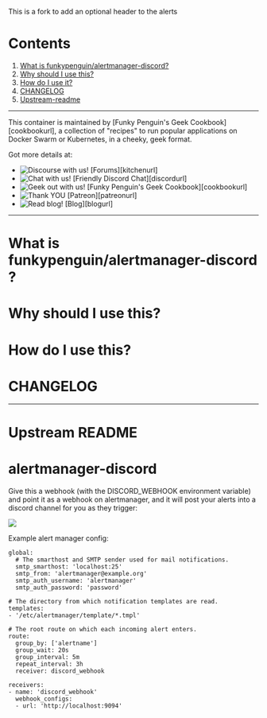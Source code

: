 This is a fork to add an optional header to the alerts

# Contents

1. [What is funkypenguin/alertmanager-discord?](#what-is-funkypenguin-alertmanager-discord)
2. [Why should I use this?](#why-should-i-use-this)
3. [How do I use it?](#how-do-i-use-this)
4. [CHANGELOG](#changelog)
5. [Upstream-readme](#Upstream-README)

---

This container is maintained by [Funky Penguin's Geek Cookbook][cookbookurl], a collection of "recipes" to run popular applications
on Docker Swarm or Kubernetes, in a cheeky, geek format.

Got more details at:

- ![Discourse with us!](https://img.shields.io/discourse/https/discourse.geek-kitchen.funkypenguin.co.nz/topics.svg) [Forums][kitchenurl]
- ![Chat with us!](https://img.shields.io/discord/396055506072109067.svg) [Friendly Discord Chat][discordurl]
- ![Geek out with us!](https://img.shields.io/badge/recipies-35+-brightgreen.svg) [Funky Penguin's Geek Cookbook][cookbookurl]
- ![Thank YOU](https://img.shields.io/badge/thank-you-brightgreen.svg) [Patreon][patreonurl]
- ![Read blog!](https://img.shields.io/badge/read-blog-brightgreen.svg) [Blog][blogurl]

---

# What is funkypenguin/alertmanager-discord ?

# Why should I use this?

# How do I use this?

# CHANGELOG

---

# Upstream README

# alertmanager-discord

Give this a webhook (with the DISCORD_WEBHOOK environment variable) and point it as a webhook on alertmanager, and it will post your alerts into a discord channel for you as they trigger:

![](/.github/demo.png)

Example alert manager config:

```
global:
  # The smarthost and SMTP sender used for mail notifications.
  smtp_smarthost: 'localhost:25'
  smtp_from: 'alertmanager@example.org'
  smtp_auth_username: 'alertmanager'
  smtp_auth_password: 'password'

# The directory from which notification templates are read.
templates:
- '/etc/alertmanager/template/*.tmpl'

# The root route on which each incoming alert enters.
route:
  group_by: ['alertname']
  group_wait: 20s
  group_interval: 5m
  repeat_interval: 3h
  receiver: discord_webhook

receivers:
- name: 'discord_webhook'
  webhook_configs:
  - url: 'http://localhost:9094'
```
